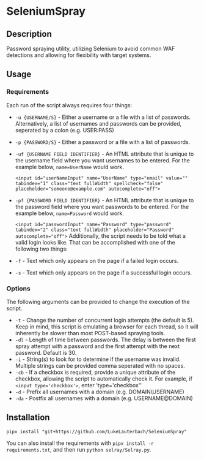 # SeleniumSpray
## Description
Password spraying utility, utilizing Selenium to avoid common WAF detections and allowing for flexibility with target systems.
## Usage
### Requirements
Each run of the script always requires four things:
* `-u {USERNAME/S}` - Either a username or a file with a list of passwords. Alternatively, a list of usernames and passwords can be provided, seperated by a colon (e.g. USER:PASS)
* `-p {PASSWORD/S}` - Either a password or a file with a list of passwords.
* `-uf {USERNAME FIELD IDENTIFIER}` - An HTML attribute that is unique to the username field where you want usernames to be entered. For the example below, `name=UserName` would work.
    
    ```<input id="userNameInput" name="UserName" type="email" value="" tabindex="1" class="text fullWidth" spellcheck="false" placeholder="someone@example.com" autocomplete="off">```
* `-pf {PASSWORD FIELD IDENTIFIER}` - An HTML attribute that is unique to the password field where you want passwords to be entered. For the example below, `name=Password` would work.
    
    ```<input id="passwordInput" name="Password" type="password" tabindex="2" class="text fullWidth" placeholder="Password" autocomplete="off">```
Additionally, the script needs to be told what a valid login looks like. That can be accomplished with one of the following two things:
* `-f` - Text which only appears on the page if a failed login occurs.
* `-s` - Text which only appears on the page if a successful login occurs. 
### Options
The following arguments can be provided to change the execution of the script. 
* `-t` - Change the number of concurrent login attempts (the default is 5). Keep in mind, this script is emulating a browser for each thread, so it will inherently be slower than most POST-based spraying tools.
* `-dl` - Length of time between passwords. The delay is between the first spray attempt with a password and the first attempt with the next password. Default is 30.
* `-i` - String(s) to look for to determine if the username was invalid. Multiple strings can be provided comma seperated with no spaces.
* `-cb` - If a checkbox is required, provide a unique attribute of the checkbox, allowing the script to automatically check it. For example, if `<input type='checkbox'>`, enter 'type='checkbox''
* `-d` - Prefix all usernames with a domain (e.g. DOMAIN\USERNAME)
* `-da` - Postfix all usernames with a domain (e.g. USERNAME@DOMAIN)

## Installation
`pipx install "git+https://github.com/LukeLauterbach/SeleniumSpray"`

You can also install the requirements with `pipx install -r requirements.txt`, and then run `python selray/Selray.py`.